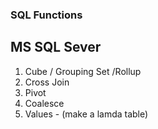 ### SQL Functions
## MS SQL Sever
1. Cube / Grouping Set /Rollup
2. Cross Join
3. Pivot
4. Coalesce
5. Values - (make a lamda table)
